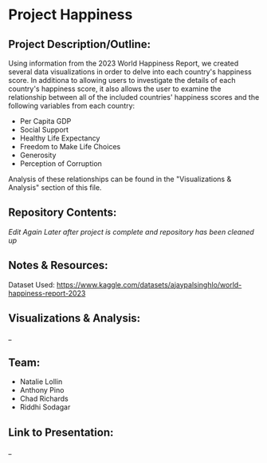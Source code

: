 # Project Happiness

## Project Description/Outline:

Using information from the 2023 World Happiness Report, we created several data visualizations in order to delve into each country's happiness score.  In additiona to allowing users to investigate the details of each country's happiness score, it also allows the user to examine the relationship between all of the included countries' happiness scores and the following variables from each country:

- Per Capita GDP
- Social Support
- Healthy Life Expectancy
- Freedom to Make Life Choices
- Generosity
- Perception of Corruption

Analysis of these relationships can be found in the "Visualizations & Analysis" section of this file.

## Repository Contents:

*Edit Again Later after project is complete and repository has been cleaned up*


## Notes & Resources:

Dataset Used: https://www.kaggle.com/datasets/ajaypalsinghlo/world-happiness-report-2023


## Visualizations & Analysis:

_

## Team: 
- Natalie Lollin
- Anthony Pino
- Chad Richards
- Riddhi Sodagar

## Link to Presentation:

_
